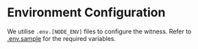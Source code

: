 # Environment Configuration

We utilise `.env.[NODE_ENV]` files to configure the witness. Refer to [.env.sample](../.env.sample) for the required variables.
